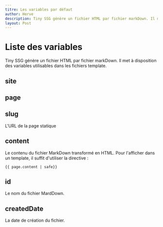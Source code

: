 ```yaml
---
titre: Les variables par défaut
author: Herve
description: Tiny SSG génère un fichier HTML par fichier markDown. Il met à disposition des variables utilisables dans les fichiers template.
layout: Post
---
```


# Liste des variables 

Tiny SSG génère un fichier HTML par fichier markDown. Il met à disposition des variables utilisables dans les fichiers template.

## site

## page

## slug

L'URL de la page statique

## content

Le contenu du fichier MarkDown transformé en HTML. Pour l'afficher dans un template, il suffit d'utiliser la directive :
```
{{ page.content | safe}}
```

## id

Le nom du fichier MardDown.

## createdDate

La date de création du fichier.